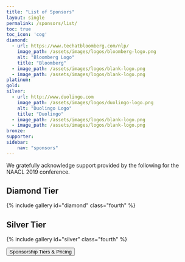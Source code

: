 ```yaml
---
title: "List of Sponsors"
layout: single
permalink: /sponsors/list/
toc: true
toc_icon: 'cog'
diamond:
  - url: https://www.techatbloomberg.com/nlp/
    image_path: /assets/images/logos/bloomberg-logo.png
    alt: "Bloomberg Logo"
    title: "Bloomberg"
  - image_path: /assets/images/logos/blank-logo.png
  - image_path: /assets/images/logos/blank-logo.png
platinum:
gold:
silver:
  - url: http://www.duolingo.com
    image_path: /assets/images/logos/duolingo-logo.png
    alt: "Duolingo Logo"
    title: "Duolingo"
  - image_path: /assets/images/logos/blank-logo.png
  - image_path: /assets/images/logos/blank-logo.png
bronze:
supporter:
sidebar: 
    nav: "sponsors"
---
```

We gratefully acknowledge support provided by the following for the NAACL 2019 conference.

## Diamond Tier

{% include gallery id="diamond" class="fourth" %}

<!-- ## Platinum Tier -->

<!-- {% include gallery id="platinum" class="fourth" %} -->

<!-- ## Gold Tier -->

<!-- {% include gallery id="gold" class="fourth" %} -->

## Silver Tier

{% include gallery id="silver" class="fourth" %}

<!-- ## Bronze Tier -->

<!-- {% include gallery id="bronze" class="fourth" %} -->

<!-- ## Supporter Tier -->

<!-- {% include gallery id="supporter" class="fourth" %} -->

<div class="text-center"> 
<a href="/sponsors/benefits/"><button class="btn btn--large btn--inverse">Sponsorship Tiers &amp; Pricing</button></a>
</div>
<br/>
